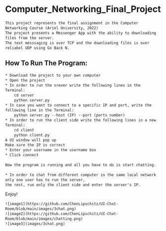 # Computer_Networking_Final_Project

    This project represents the final assignment in the Computer Networking Course (Ariel University, 2022)
    The project presents a Messenger App with the ability to downloading files from the server.
    The text messsaging is over TCP and the downloading files is over reliabel UDP using Go Back N.


## How To Run The Program:
    * Download the project to your own computer
    * Open the project
    * In order to run the srever write the following lines in the Terminal:
        cd server
        python server.py
    * In case you want to connect to a specific IP and port, write the following line in the Terminal:
        python server.py --host (IP) --port (ports number)
    * In order to run the client side write the following lines in a new Terminal:
        cd client
        python client.py
    A UI window will pop up
    Make sure the IP is correct
    * Enter your username in the username box
    * Click connect
    
    Now the program is running and all you have to do is start chatting.

    * In order to chat from different computer in the same local network only one user has to run the server,
    the rest, run only the client side and enter the server's IP.
    
Enjoy!
    
    ![image1](https://github.com/ChenLipschitz/UI-Chat-Room/blob/main/images/3chat.png)
    ![image2](https://github.com/ChenLipschitz/UI-Chat-Room/blob/main/images/chatting.png)
    ![image3](images/3chat.png)

